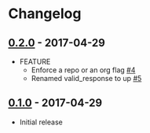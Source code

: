 # Changelog

## [0.2.0](https://github.com/webhippie/dockerhub_exporter/releases/tag/v0.2.0) - 2017-04-29

* FEATURE
  * Enforce a repo or an org flag [#4](https://github.com/webhippie/dockerhub_exporter/pull/4)
  * Renamed valid_response to up [#5](https://github.com/webhippie/dockerhub_exporter/pull/5)


## [0.1.0](https://github.com/webhippie/dockerhub_exporter/releases/tag/v0.1.0) - 2017-04-29

* Initial release
